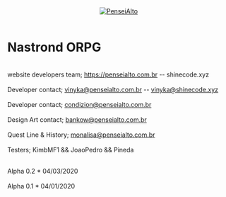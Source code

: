 <br><center>[![PenseiAlto](https://penseialto.com.br/logo.png)](https://www.penseialto.com.br)</center></br>
# Nastrond ORPG
<br>website developers team; https://penseialto.com.br -- shinecode.xyz</br>
<br>Developer contact; vinyka@penseialto.com.br -- vinyka@shinecode.xyz</br>
<br>Developer contact; condizion@penseialto.com.br</br>
<br>Design Art contact; bankow@penseialto.com.br</br>
<br>Quest Line & History; monalisa@penseialto.com.br</br>
<br>Testers; KimbMF1 && JoaoPedro && Pineda</br>

<br>Alpha 0.2 * 04/03/2020</br>
<br>Alpha 0.1 * 04/01/2020</br>
